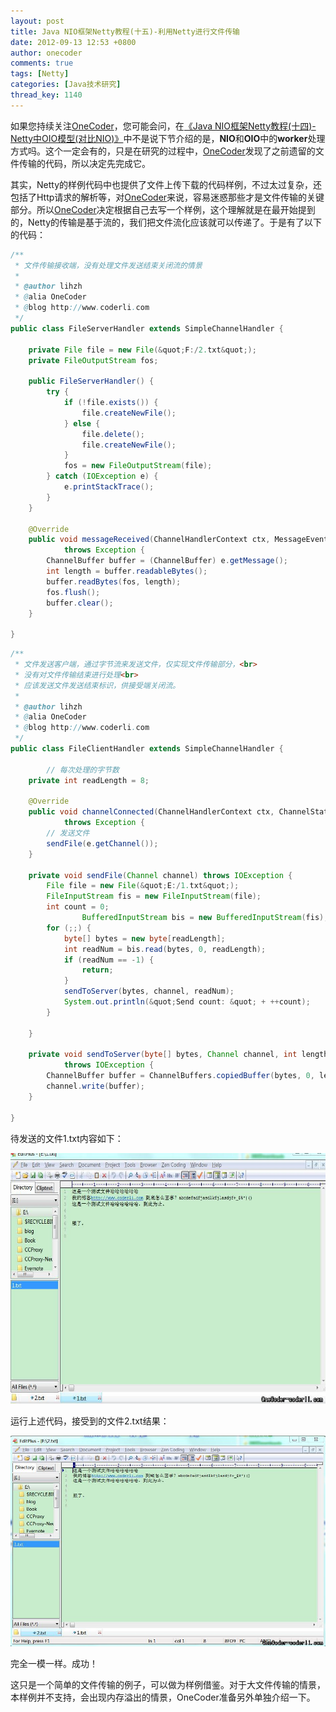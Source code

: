 ```yaml
---
layout: post
title: Java NIO框架Netty教程(十五)-利用Netty进行文件传输
date: 2012-09-13 12:53 +0800
author: onecoder
comments: true
tags: [Netty]
categories: [Java技术研究]
thread_key: 1140
---
```

如果您持续关注<a href="http://www.coderli.com">OneCoder</a>，您可能会问，在<a href="http://www.coderli.com/netty-oio-nio">《Java NIO框架Netty教程(十四)- Netty中OIO模型(对比NIO)》</a>中不是说下节介绍的是，**NIO**和**OIO**中的**worker**处理方式吗。这个一定会有的，只是在研究的过程中，<a href="http://www.coderli.com">OneCoder</a>发现了之前遗留的文件传输的代码，所以决定先完成它。

其实，Netty的样例代码中也提供了文件上传下载的代码样例，不过太过复杂，还包括了Http请求的解析等，对<a href="http://www.coderli.com">OneCoder</a>来说，容易迷惑那些才是文件传输的关键部分。所以<a href="http://www.coderli.com">OneCoder</a>决定根据自己去写一个样例，这个理解就是在最开始提到的，Netty的传输是基于流的，我们把文件流化应该就可以传递了。于是有了以下的代码：

```java
/**
 * 文件传输接收端，没有处理文件发送结束关闭流的情景
 * 
 * @author lihzh
 * @alia OneCoder
 * @blog http://www.coderli.com
 */
public class FileServerHandler extends SimpleChannelHandler {

	private File file = new File(&quot;F:/2.txt&quot;);
	private FileOutputStream fos;

	public FileServerHandler() {
		try {
			if (!file.exists()) {
				file.createNewFile();
			} else {
				file.delete();
				file.createNewFile();
			}
			fos = new FileOutputStream(file);
		} catch (IOException e) {
			e.printStackTrace();
		}
	}

	@Override
	public void messageReceived(ChannelHandlerContext ctx, MessageEvent e)
			throws Exception {
		ChannelBuffer buffer = (ChannelBuffer) e.getMessage();
		int length = buffer.readableBytes();
		buffer.readBytes(fos, length);
		fos.flush();
		buffer.clear();
	}

}
```

```java
/**
 * 文件发送客户端，通过字节流来发送文件，仅实现文件传输部分，<br>
 * 没有对文件传输结束进行处理<br>
 * 应该发送文件发送结束标识，供接受端关闭流。
 * 
 * @author lihzh
 * @alia OneCoder
 * @blog http://www.coderli.com
 */
public class FileClientHandler extends SimpleChannelHandler {

        // 每次处理的字节数
	private int readLength = 8;

	@Override
	public void channelConnected(ChannelHandlerContext ctx, ChannelStateEvent e)
			throws Exception {
		// 发送文件
		sendFile(e.getChannel());
	}

	private void sendFile(Channel channel) throws IOException {
		File file = new File(&quot;E:/1.txt&quot;);
		FileInputStream fis = new FileInputStream(file);
		int count = 0;
                BufferedInputStream bis = new BufferedInputStream(fis);
		for (;;) {
			byte[] bytes = new byte[readLength];
			int readNum = bis.read(bytes, 0, readLength);
			if (readNum == -1) {
				return;
			}
			sendToServer(bytes, channel, readNum);
			System.out.println(&quot;Send count: &quot; + ++count);
		}

	}

	private void sendToServer(byte[] bytes, Channel channel, int length)
			throws IOException {
		ChannelBuffer buffer = ChannelBuffers.copiedBuffer(bytes, 0, length);
		channel.write(buffer);
	}

}
```

待发送的文件1.txt内容如下：

<img alt="" src="/images/oldposts/2OWBx.jpg" style="height: 401px; width: 630px; " />

运行上述代码，接受到的文件2.txt结果：

<img alt="" src="/images/oldposts/L4ywi.jpg" style="width: 630px; " />

完全一模一样。成功！

这只是一个简单的文件传输的例子，可以做为样例借鉴。对于大文件传输的情景，本样例并不支持，会出现内存溢出的情景，OneCoder准备另外单独介绍一下。

